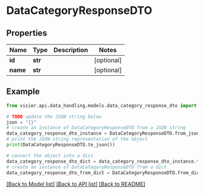 # DataCategoryResponseDTO


## Properties

Name | Type | Description | Notes
------------ | ------------- | ------------- | -------------
**id** | **str** |  | [optional] 
**name** | **str** |  | [optional] 

## Example

```python
from visier.api.data_handling.models.data_category_response_dto import DataCategoryResponseDTO

# TODO update the JSON string below
json = "{}"
# create an instance of DataCategoryResponseDTO from a JSON string
data_category_response_dto_instance = DataCategoryResponseDTO.from_json(json)
# print the JSON string representation of the object
print(DataCategoryResponseDTO.to_json())

# convert the object into a dict
data_category_response_dto_dict = data_category_response_dto_instance.to_dict()
# create an instance of DataCategoryResponseDTO from a dict
data_category_response_dto_from_dict = DataCategoryResponseDTO.from_dict(data_category_response_dto_dict)
```
[[Back to Model list]](../README.md#documentation-for-models) [[Back to API list]](../README.md#documentation-for-api-endpoints) [[Back to README]](../README.md)


